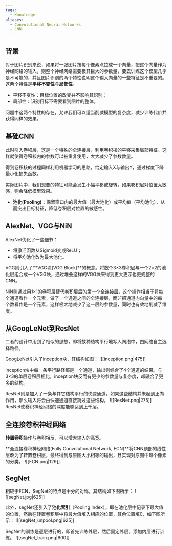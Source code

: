 ```yaml
---
tags:
  - Knowledge
aliases:
  - Convolutional Neural Networks
  - CNN
---
```

## 背景
对于图片识别来说，如果将一张图片按每个像素点拉成一个向量，把这个向量作为神经网络的输入，则整个神经网络需要极其巨大的参数量，要去训练这个模型几乎是不可能的，并且图片识别的两个特性说明这个输入向量的一些特征是不重要的。这两个特性是**平移不变性**与**局部性**。

- 平移不变性：目标位置的改变并不影响其识别；
- 局部性：识别目标不需要看到图片的整体。

问题中这两个特性的存在，允许我们可以适当削减模型的复杂度，减少训练代价并获得同样的效果。

## 基础CNN
此时引入卷积层，这是一个特殊的全连接层，利用卷积核的平移采集局部特征。这样就使得卷积核内的参数可以被重复使用，大大减少了参数数量。

得到卷积核的过程同样利用机器学习的思路，给定输入X与输出Y，通过梯度下降最小化损失函数。

实际图片中，我们想要的特征可能会发生小幅平移或旋转，如果卷积层对位置太敏感，则会降低模型效果。

- **池化(Pooling)**：保留窗口内的最大值（最大池化）或平均值（平均池化），从而突出目标特征，降低卷积层对位置的敏感性。

## AlexNet、VGG与NiN
AlexNet优化了一些细节：
- 将激活函数从Sigmoid变成ReLU；
- 将平均池化改为最大池化。

VGG则引入了**VGG块(VGG Block)**的概念。将数个3×3卷积层与一个2×2的池化层组合成一个VGG块，通过堆叠这样的VGG块来得到更大更深也更规整的CNN。

NiN则通过用1×1的卷积层替代卷积层后的第一个全连接层。这个操作相当于将每个通道看作一个元素，做了一个通道之间的全连接层，而非把通道内向量中的每一个数看作是一个元素，这样极大地减少了这一层的参数量，同时也有效地削减了维度。

## 从GoogLeNet到ResNet
二者的设计中用到了相似的思想，即将数种结构平行地写入网络中，由网络自主选择路径。

GoogLeNet引入了inception块，其结构如图：
![[inception.png|475]]

inception块中每一条平行路径都是一个通道，输出则综合了4个通道的结果。与3×3的单层卷积层相比，inception块反而有更少的参数量与复杂度，却融合了更多的结构。

ResNet则是加入了一条与其它结构平行的快速通道，如果这些结构并未起到正向作用，那么输入将会由快速通道直接跳过这些结构。
![[ResNet.png|275]]
ResNet使卷积神经网络的深度能够达到上千层。

## 全连接卷积神经网络
**转置卷积**操作与卷积相反，可以增大输入的高宽。

**全连接卷积神经网络(Fully Convolutional Network, FCN)**将CNN顶部的线性层改为了转置卷积层，最终得到与原图大小相等的输出，且实现对原图中每个像素的分类。
![[FCN.png|129]]
## SegNet
相较于FCN，SegNet的特点是十分的对称，其结构如下图所示：
![[segNet.jpg|625]]

此外，segNet还引入了**池化索引**（Pooling Index），即在池化层中记录下最大值的位置，然后在转置卷积层中将最大值填入相应的位置，其余位置填0，如下图所示：
![[segNet_unpool.png|625]]

SegNet的训练是逐层进行的，即首先训练外层，然后固定外层，添加内层进行训练。
![[segNet_train.png|600]]